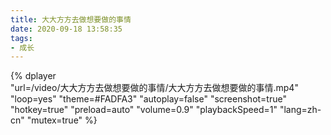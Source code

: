 ```yaml
---
title: 大大方方去做想要做的事情
date: 2020-09-18 13:58:35
tags:
- 成长
---
```


{%
    dplayer     
    "url=/video/大大方方去做想要做的事情/大大方方去做想要做的事情.mp4"
    "loop=yes"
    "theme=#FADFA3"
    "autoplay=false"
    "screenshot=true"
    "hotkey=true"
    "preload=auto"
    "volume=0.9"
    "playbackSpeed=1"
    "lang=zh-cn"
    "mutex=true"
%}

